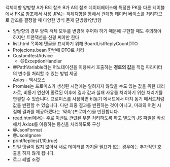 객체지향 양방향 A가 B의 참조 B가 A의 참조
데이터베이스에 특정한 PK를 다른 테이블에서 FK로 참조해서 사용
JPA는 객체지향을 통해서 관계형 데이터 베이스를 처리하므로 참조를 결정할 때 다양한 방식 존재
단방향/양방향
* 양방향의 경우 양쪽 객체 모두를 변경해 주어야 하기 때문에 구현할 때도 주의해야 하지만 트랜잭션을 신경 써야만 한다
* list.html 목록에 댓글을 표시하기 위해 BoardListReplyCountDTO
* Projecions.bean 한번에 DTO로 처리
* CustomRestAdvice
  *  @ExceptionHandler
* @PathVariable라는 어노테이션을 이용해서 호출하는 **경로의 값**을 직접 파라미터의 변수를 처리할 수 있는 방법 제공  
Axios - 액시오스
* Promise는 프로미스가 생성된 시점에는 알려지지 않았을 수도 있는 값을 위한 대리자로, 비동기 연산이 종료된 이후에 결과 값과 실패 사유를 처리하기 위한 처리기를 연결할 수 있습니다. 프로미스를 사용하면 비동기 메서드에서 마치 동기 메서드처럼 값을 반환할 수 있습니다. 다만 최종 결과를 반환하는 것이 아니고, 미래의 어떤 시점에 결과를 제공하겠다는 '약속'(프로미스)을 반환합니다.
* read.html에서는 주로 이벤트 관련된 부분 처리하도록 하고 별도의 JS 파일을 작성해서 Axios를 이용하는 통신을 처리하도록 구성
* @JsonFormat
* @JsonIgnore
* printReplies(1,10,true)
* 만일 댓글이 많지 않아서 새로 데이터를 가져올 필요가 없는 경우에는 추가적인 호출을 하지 않게 됩니다.
* 로그 레벨 조정
